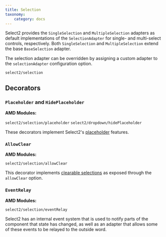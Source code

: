 ```yaml
---
title: Selection
taxonomy:
    category: docs
---
```


Select2 provides the `SingleSelection` and `MultipleSelection` adapters as default implementations of the `SelectionAdapter` for single- and multi-select controls, respectively. Both `SingleSelection` and `MultipleSelection` extend the base `BaseSelection` adapter.

The selection adapter can be overridden by assigning a custom adapter to the `selectionAdapter` configuration option.

`select2/selection`

## Decorators

### `Placeholder` and `HidePlaceholder`

**AMD Modules:**

`select2/selection/placeholder`
`select2/dropdown/hidePlaceholder`

These decorators implement Select2's [placeholder](/placeholders) features.

### `AllowClear`

**AMD Modules:**

`select2/selection/allowClear`

This decorator implements [clearable selections](/selections#clearable-selections) as exposed through the `allowClear` option.

### `EventRelay`

**AMD Modules:**

`select2/selection/eventRelay`

Select2 has an internal event system that is used to notify parts of the component that state has changed, as well as an adapter that allows some of these events to be relayed to the outside word.
